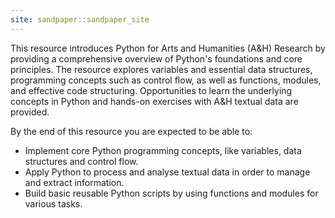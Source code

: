 ```yaml
---
site: sandpaper::sandpaper_site
---
```


This resource introduces Python for Arts and Humanities (A&H) Research by providing a comprehensive overview of Python's foundations and core principles. The resource explores variables and essential data structures, programming concepts such as control flow, as well as functions, modules, and effective code structuring. Opportunities to learn the underlying concepts in Python and hands-on exercises with A&H textual data are provided.

By the end of this resource you are expected to be able to:

-   Implement core Python programming concepts, like variables, data structures and control flow.
-   Apply Python to process and analyse textual data in order to manage and extract information.
-   Build basic reusable Python scripts by using functions and modules for various tasks.

